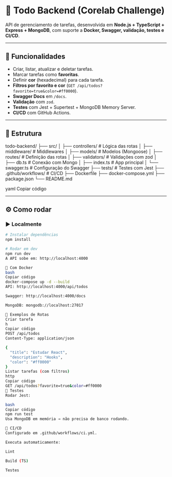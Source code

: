 # 📝 Todo Backend (Corelab Challenge)

API de gerenciamento de tarefas, desenvolvida em **Node.js + TypeScript + Express + MongoDB**, com suporte a **Docker, Swagger, validação, testes e CI/CD**.

---

## 🚀 Funcionalidades
- Criar, listar, atualizar e deletar tarefas.
- Marcar tarefas como **favoritas**.
- Definir **cor** (hexadecimal) para cada tarefa.
- **Filtros por favorito e cor** (`GET /api/todos?favorite=true&color=#ff0000`).
- **Swagger Docs** em `/docs`.
- **Validação** com `zod`.
- **Testes** com Jest + Supertest + MongoDB Memory Server.
- **CI/CD** com GitHub Actions.

---

## 📂 Estrutura
todo-backend/
├── src/
│ ├── controllers/ # Lógica das rotas
│ ├── middleware/ # Middlewares
│ ├── models/ # Modelos (Mongoose)
│ ├── routes/ # Definição das rotas
│ ├── validators/ # Validações com zod
│ ├── db.ts # Conexão com Mongo
│ ├── index.ts # App principal
│ └── swagger.ts # Configuração do Swagger
├── tests/ # Testes com Jest
├── .github/workflows/ # CI/CD
├── Dockerfile
├── docker-compose.yml
├── package.json
└── README.md

yaml
Copiar código

---

## ⚙️ Como rodar

### ▶️ Localmente
```bash
# Instalar dependências
npm install

# Rodar em dev
npm run dev
A API sobe em: http://localhost:4000

🐳 Com Docker
bash
Copiar código
docker-compose up -d --build
API: http://localhost:4000/api/todos

Swagger: http://localhost:4000/docs

MongoDB: mongodb://localhost:27017

📌 Exemplos de Rotas
Criar tarefa
h
Copiar código
POST /api/todos
Content-Type: application/json

{
  "title": "Estudar React",
  "description": "Hooks",
  "color": "#ff0000"
}
Listar tarefas (com filtros)
http
Copiar código
GET /api/todos?favorite=true&color=#ff0000
🧪 Testes
Rodar Jest:

bash
Copiar código
npm run test
Usa MongoDB em memória → não precisa de banco rodando.

🚀 CI/CD
Configurado em .github/workflows/ci.yml.

Executa automaticamente:

Lint

Build (TS)

Testes